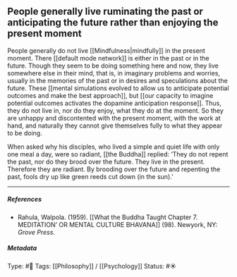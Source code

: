 ## People generally live ruminating the past or anticipating the future rather than enjoying the present moment # 

People generally do not live [[Mindfulness|mindfully]] in the present moment. There [[default mode network]] is either in the past or in the future. Though they seem to be doing something here and now, they live somewhere else in their mind, that is, in imaginary problems and worries, usually in the memories of the past or in desires and speculations about the future. These [[mental simulations evolved to allow us to anticipate potential outcomes and make the best approach]], but [[our capacity to imagine potential outcomes activates the dopamine anticipation response]]. Thus, they do not live in, nor do they enjoy, what they do at the moment. So they are unhappy and discontented with the present moment, with the work at hand, and naturally they cannot give themselves fully to what they appear to be doing.

When asked why his disciples, who lived a simple and quiet life with only one meal a day, were so radiant, [[the Buddha]] replied: ‘They do not repent the past, nor do they brood over the future. They live in the present. Therefore they are radiant. By brooding over the future and repenting the past, fools dry up like green reeds cut down (in the sun).’

___

##### References

- Rahula, Walpola. (1959). [[What the Buddha Taught Chapter 7. MEDITATION’ OR MENTAL CULTURE BHAVANA]] (98). Newyork, NY: _Grove Press_.

##### Metadata

Type: #🔴 
Tags: [[Philosophy]] / [[Psychology]] 
Status: #☀️ 
